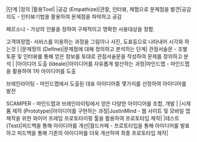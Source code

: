 |단계         |정의   |활용Tool|
|공감 (Empathize)|관찰, 인터뷰, 체험으로 문제점을 발견|공감지도 - 인터뷰기법을 활용하여 문제점을 파악하고 공감

페르소나 - 가상의 인물을 정하여 구체적이고 명확한 사용대상을 정함.

고객여정맵- 서비스를 이용하는 과정을 그림이나 사진, 도표등으로 나타내어 시각화 하는것
|
|문제정의 (Define)|문제점에 대해 정의하고 분석하는 단계|
관점서술문 - 조별 토론 및 인터뷰를 통해 얻은 정보를 토대로 관점서술문을 작성하여 문제를 정의하고 분석
|
|아이디어 도출 (Ideale)|아이디어를 자유롭게 발산하는 과정|마인드맵 - 마인드맵을 활용하여 1차 아이디어를 도출

브레인라이팅 - 마인드맵에서 도출된 대표 아이디어중 몇가지를 선정하여 아이디어를 발전

SCAMPER - 마인드맵과 브레인라이팅에서 얻은 다양한 아이디어를 조합, 개발
|
|시제품 제작 (Prototype)|아이디어를 구현하는 과정|JustinMind - 웹 사이트 및 모바일 앱 제작을 위한 와이어 프레임 프로토타이핑 툴을 활용하여 프로토타입 제작|
|테스트 (Test)|피드백을 통해 아이디어를 개선|월드카페 - 프로토타입을 통해 아이디어를 발표하고 피드백을 통해 기존의 아이디어를 더욱 개선하여 최종 프로토타입 제작|
